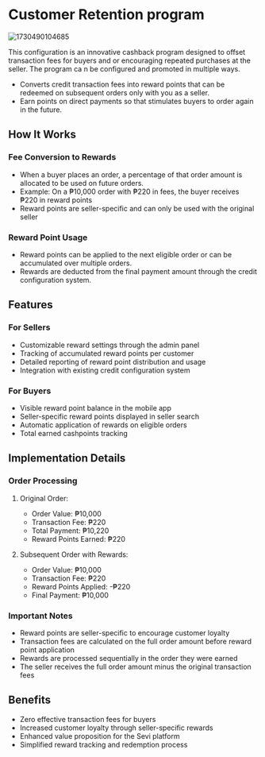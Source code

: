 # Customer Retention program

![1730490104685](image/agent/1730490104685.png)

This configuration is an innovative cashback program designed to offset transaction fees for buyers and or encouraging repeated purchases at the seller. The program ca n be configured and promoted in multiple ways.

- Converts credit transaction fees into reward points that can be redeemed on subsequent orders only with you as a seller.
- Earn points on direct payments so that stimulates buyers to order again in the future.

## How It Works

### Fee Conversion to Rewards

- When a buyer places an order, a percentage of that order amount is allocated to be used on future orders.
- Example: On a ₱10,000 order with ₱220 in fees, the buyer receives ₱220 in reward points
- Reward points are seller-specific and can only be used with the original seller

### Reward Point Usage

- Reward points can be applied to the next eligible order or can be accumulated over multiple orders.
- Rewards are deducted from the final payment amount through the credit configuration system.

## Features

### For Sellers

- Customizable reward settings through the admin panel
- Tracking of accumulated reward points per customer
- Detailed reporting of reward point distribution and usage
- Integration with existing credit configuration system

### For Buyers

- Visible reward point balance in the mobile app
- Seller-specific reward points displayed in seller search
- Automatic application of rewards on eligible orders
- Total earned cashpoints tracking

## Implementation Details

### Order Processing

1. Original Order:

   - Order Value: ₱10,000
   - Transaction Fee: ₱220
   - Total Payment: ₱10,220
   - Reward Points Earned: ₱220
2. Subsequent Order with Rewards:

   - Order Value: ₱10,000
   - Transaction Fee: ₱220
   - Reward Points Applied: -₱220
   - Final Payment: ₱10,000

### Important Notes

- Reward points are seller-specific to encourage customer loyalty
- Transaction fees are calculated on the full order amount before reward point application
- Rewards are processed sequentially in the order they were earned
- The seller receives the full order amount minus the original transaction fees

## Benefits

- Zero effective transaction fees for buyers
- Increased customer loyalty through seller-specific rewards
- Enhanced value proposition for the Sevi platform
- Simplified reward tracking and redemption process
